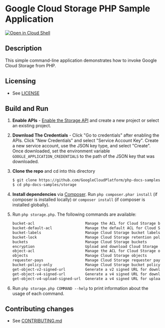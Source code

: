 # Google Cloud Storage PHP Sample Application

[![Open in Cloud Shell][shell_img]][shell_link]

[shell_img]: http://gstatic.com/cloudssh/images/open-btn.svg
[shell_link]: https://console.cloud.google.com/cloudshell/open?git_repo=https://github.com/googlecloudplatform/php-docs-samples&page=editor&working_dir=storage

## Description

This simple command-line application demonstrates how to invoke Google Cloud Storage from PHP.

## Licensing

* See [LICENSE](../../LICENSE)

## Build and Run
1.  **Enable APIs** - [Enable the Storage API](https://console.cloud.google.com/flows/enableapi?apiid=storage_api)
    and create a new project or select an existing project.
2.  **Download The Credentials** - Click "Go to credentials" after enabling the APIs. Click "New Credentials"
    and select "Service Account Key". Create a new service account, use the JSON key type, and
    select "Create". Once downloaded, set the environment variable `GOOGLE_APPLICATION_CREDENTIALS`
    to the path of the JSON key that was downloaded.
3.  **Clone the repo** and cd into this directory

    ```sh
    $ git clone https://github.com/GoogleCloudPlatform/php-docs-samples
    $ cd php-docs-samples/storage
    ```
4.  **Install dependencies** via [Composer](http://getcomposer.org/doc/00-intro.md).
    Run `php composer.phar install` (if composer is installed locally) or `composer install`
    (if composer is installed globally).
5.  Run `php storage.php`. The following commands are available:

    ```sh
    bucket-acl                       Manage the ACL for Cloud Storage buckets.
    bucket-default-acl               Manage the default ACL for Cloud Storage buckets.
    bucket-labels                    Manage Cloud Storage bucket labels
    bucket-lock                      Manage Cloud Storage retention policies and holds
    buckets                          Manage Cloud Storage buckets
    encryption                       Upload and download Cloud Storage objects with encryption
    object-acl                       Manage the ACL for Cloud Storage objects
    objects                          Manage Cloud Storage objects
    requester-pays                   Manage Cloud Storage requester pays buckets and objects
    bucket-policy-only               Manage Cloud Storage bucket policy only buckets
    get-object-v2-signed-url         Generate a v2 signed URL for downloading an object.
    get-object-v4-signed-url         Generate a v4 signed URL for downloading an object.
    get-object-v4-upload-signed-url  Generate a v4 signed URL for uploading an object.
    ```
6. Run `php storage.php COMMAND --help` to print information about the usage of each command.

## Contributing changes

* See [CONTRIBUTING.md](../CONTRIBUTING.md)
